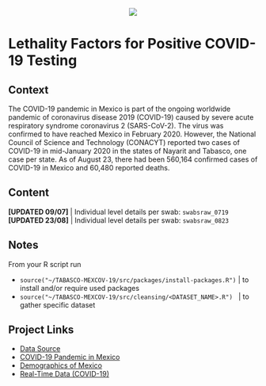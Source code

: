 <p align="center">
  <img src = "figs/mexico.jpeg"/>
</p>

<h1>
  Lethality Factors for Positive COVID-19 Testing 
</h1>

<h2>
  Context
</h2>

The COVID-19 pandemic in Mexico is part of the ongoing worldwide pandemic of coronavirus disease 2019 (COVID-19) caused by severe acute respiratory syndrome coronavirus 2 (SARS-CoV-2). The virus was confirmed to have reached Mexico in February 2020. However, the National Council of Science and Technology (CONACYT) reported two cases of COVID-19 in mid-January 2020 in the states of Nayarit and Tabasco, one case per state. As of August 23, there had been 560,164 confirmed cases of COVID-19 in Mexico and 60,480 reported deaths.

<h2>
  Content
</h2>

**[UPDATED 09/07]** | Individual level details per swab: `swabsraw_0719` <br/>
**[UPDATED 23/08]** | Individual level details per swab: `swabsraw_0823` <br/>

<h2>
  Notes
</h2>

From your R script run

 * `source("~/TABASCO-MEXCOV-19/src/packages/install-packages.R")` | to install and/or require used packages <br/>
 * `source("~/TABASCO-MEXCOV-19/src/cleansing/<DATASET_NAME>.R")` &nbsp; | to gather specific dataset <br/>

<h2>
  Project Links
</h2>

  * [Data Source](https://www.gob.mx/salud/documentos/datos-abiertos-152127)
  * [COVID-19 Pandemic in Mexico](https://en.wikipedia.org/wiki/COVID-19_pandemic_in_Mexico)
  * [Demographics of Mexico](https://en.wikipedia.org/wiki/Demographics_of_Mexico#Demographic_dynamics)
  * [Real-Time Data (COVID-19)](https://www.google.com/search?sxsrf=ALeKk02Ayqjbn8ehNTAxQcjuA1NRcY_hHg%3A1592899181787&ei=bbbxXoTZL8fergSl1aD4Dw&q=mexico+covid+&oq=mexico+covid+&gs_lcp=CgZwc3ktYWIQAzIECCMQJzIECCMQJzIGCCMQJxATMgIIADIFCAAQywEyAggAMgUIABDLATIFCAAQywEyBQgAEMsBMgUIABDLAToGCAAQFhAeUJocWNEoYLEqaABwAHgAgAHPAYgBswiSAQU3LjIuMZgBAKABAaoBB2d3cy13aXo&sclient=psy-ab&ved=0ahUKEwjEw5Lvu5fqAhVHr4sKHaUqCP8Q4dUDCAw&uact=5#wptab=s:H4sIAAAAAAAAAONgVuLVT9c3NMwySk6OL8zJecTYxMgt8PLHPWGpyklrTl5jLOYS901NyUzOzEt1ySxOTSxO9clPTizJzM8T0uNic80rySypFFLhEpRCNUeDQYqfC1VISIOLA65XhotXilM_V98gydIgvgiompsLweXZxcTtkZqYU5IRXJJYUryIVQpEZxaXZCZnpCoUlyo45xfl5yWWZRaVFgMAVJFaHsIAAAA)
